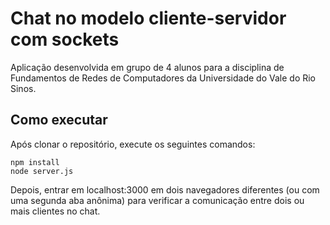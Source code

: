 # Chat no modelo cliente-servidor com sockets

Aplicação desenvolvida em grupo de 4 alunos para a disciplina de Fundamentos de Redes de Computadores da Universidade do Vale do Rio Sinos.

## Como executar

Após clonar o repositório, execute os seguintes comandos:

```
npm install
node server.js
```

Depois, entrar em localhost:3000 em dois navegadores diferentes (ou com uma segunda aba anônima) para verificar a comunicação entre dois ou mais clientes no chat.
